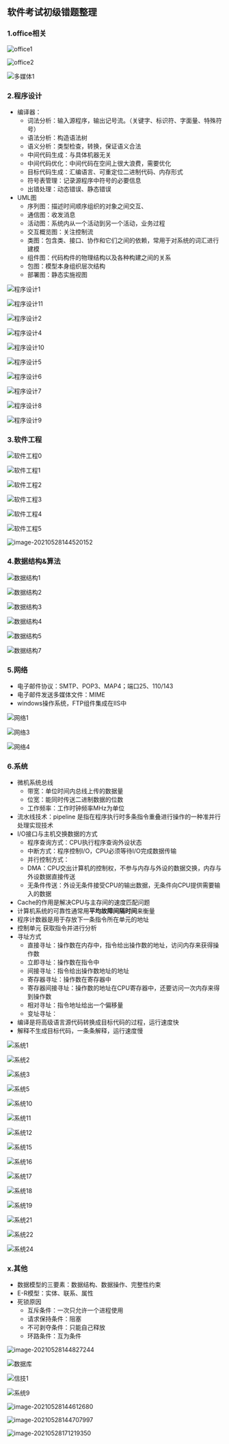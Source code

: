 ## 软件考试初级错题整理

### 1.office相关

![office1](collection_wrong.assets\office1-1622104701904.png)

![office2](collection_wrong.assets\office2.png)

![多媒体1](collection_wrong.assets\多媒体1.png)

### 2.程序设计

- 编译器：
  - 词法分析：输入源程序，输出记号流。（关键字、标识符、字面量、特殊符号）
  - 语法分析：构造语法树
  - 语义分析：类型检查，转换，保证语义合法
  - 中间代码生成：与具体机器无关
  - 中间代码优化：中间代码在空间上很大浪费，需要优化
  - 目标代码生成：汇编语言、可重定位二进制代码、内存形式
  - 符号表管理：记录源程序中符号的必要信息
  - 出错处理：动态错误、静态错误
- UML图
  - 序列图：描述时间顺序组织的对象之间交互、
  - 通信图：收发消息
  - 活动图：系统内从一个活动到另一个活动，业务过程
  - 交互概览图：关注控制流
  - 类图：包含类、接口、协作和它们之间的依赖，常用于对系统的词汇进行建模
  - 组件图：代码构件的物理结构以及各种构建之间的关系
  - 包图：模型本身组织层次结构
  - 部署图：静态实施视图

![程序设计1](collection_wrong.assets\程序设计1.png)

![程序设计11](collection_wrong.assets\程序设计11.png)

![程序设计2](collection_wrong.assets\程序设计2.png)

![程序设计4](collection_wrong.assets\程序设计4.png)

![程序设计10](collection_wrong.assets\程序设计10.png)

![程序设计5](collection_wrong.assets\程序设计5.png)

![程序设计6](collection_wrong.assets\程序设计6-1622106701984.png)

![程序设计7](collection_wrong.assets\程序设计7.png)

![程序设计8](collection_wrong.assets\程序设计8.png)

![程序设计9](collection_wrong.assets\程序设计9.png)



### 3.软件工程

![软件工程0](collection_wrong.assets\软件工程0.png)

![软件工程1](collection_wrong.assets\软件工程1.png)

![软件工程2](collection_wrong.assets\软件工程2.png)

![软件工程3](collection_wrong.assets\软件工程3.png)

![软件工程4](collection_wrong.assets\软件工程4.png)

![软件工程5](collection_wrong.assets\软件工程5.png)

![image-20210528144520152](collection_wrong.assets\image-20210528144520152.png)

### 4.数据结构&算法

![数据结构1](collection_wrong.assets\数据结构1.png)

![数据结构2](collection_wrong.assets\数据结构2.png)

![数据结构3](collection_wrong.assets\数据结构3.png)

![数据结构4](collection_wrong.assets\数据结构4.png)

![数据结构5](collection_wrong.assets\数据结构5.png)

![数据结构7](collection_wrong.assets\数据结构7.png)

### 5.网络

- 电子邮件协议：SMTP、POP3、MAP4；端口25、110/143
- 电子邮件发送多媒体文件：MIME
- windows操作系统，FTP组件集成在IIS中

![网络1](collection_wrong.assets\网络1.png)

![网络3](collection_wrong.assets\网络3.png)

![网络4](collection_wrong.assets\网络4.png)



### 6.系统

- 微机系统总线
  - 带宽：单位时间内总线上传的数据量
  - 位宽：能同时传送二进制数据的位数
  - 工作频率：工作时钟频率MHz为单位
- 流水线技术：pipeline 是指在程序执行时多条指令重叠进行操作的一种准并行处理实现技术
- I/O接口与主机交换数据的方式
  - 程序查询方式：CPU执行程序查询外设状态
  - 中断方式：程序控制I/O，CPU必须等待I/O完成数据传输
  - 并行控制方式：
  - DMA：CPU交出计算机的控制权，不参与内存与外设的数据交换，内存与外设数据直接传送
  - 无条件传送：外设无条件接受CPU的输出数据，无条件向CPU提供需要输入的数据
- Cache的作用是解决CPU与主存间的速度匹配问题
- 计算机系统的可靠性通常用**平均故障间隔时间**来衡量
- 程序计数器是用于存放下一条指令所在单元的地址
- 控制单元 获取指令并进行分析
- 寻址方式
  - 直接寻址：操作数在内存中，指令给出操作数的地址，访问内存来获得操作数
  - 立即寻址：操作数在指令中
  - 间接寻址：指令给出操作数地址的地址
  - 寄存器寻址：操作数在寄存器中
  - 寄存器间接寻址：操作数的地址在CPU寄存器中，还要访问一次内存来得到操作数
  - 相对寻址：指令地址给出一个偏移量
  - 变址寻址：
- 编译是将高级语言源代码转换成目标代码的过程，运行速度快
- 解释不生成目标代码，一条条解释，运行速度慢

![系统1](collection_wrong.assets\系统1.png)

![系统2](collection_wrong.assets\系统2.png)

![系统3](collection_wrong.assets\系统3.png)

![系统5](collection_wrong.assets\系统5.png)

![系统10](collection_wrong.assets\系统10.png)

![系统11](collection_wrong.assets\系统11.png)

![系统12](collection_wrong.assets\系统12.png)

![系统15](collection_wrong.assets\系统15.png)

![系统16](collection_wrong.assets\系统16.png)

![系统17](collection_wrong.assets\系统17.png)

![系统18](collection_wrong.assets\系统18.png)

![系统19](collection_wrong.assets\系统19.png)

![系统21](collection_wrong.assets\系统21.png)

![系统22](collection_wrong.assets\系统22.png)

![系统24](collection_wrong.assets\系统24.png)



### x.其他

- 数据模型的三要素：数据结构、数据操作、完整性约束
- E-R模型：实体、联系、属性
- 死锁原因
  - 互斥条件：一次只允许一个进程使用
  - 请求保持条件：阻塞
  - 不可剥夺条件：只能自己释放
  - 环路条件：互为条件

![image-20210528144827244](collection_wrong.assets\image-20210528144827244.png)

![数据库](collection_wrong.assets\数据库.png)

![信技1](collection_wrong.assets\专英1.png)

![系统9](collection_wrong.assets\系统9.png)

![image-20210528144612680](collection_wrong.assets\image-20210528144612680.png)

![image-20210528144707997](collection_wrong.assets\image-20210528144707997.png)



![image-20210528171219350](collection_wrong.assets\image-20210528171219350.png)